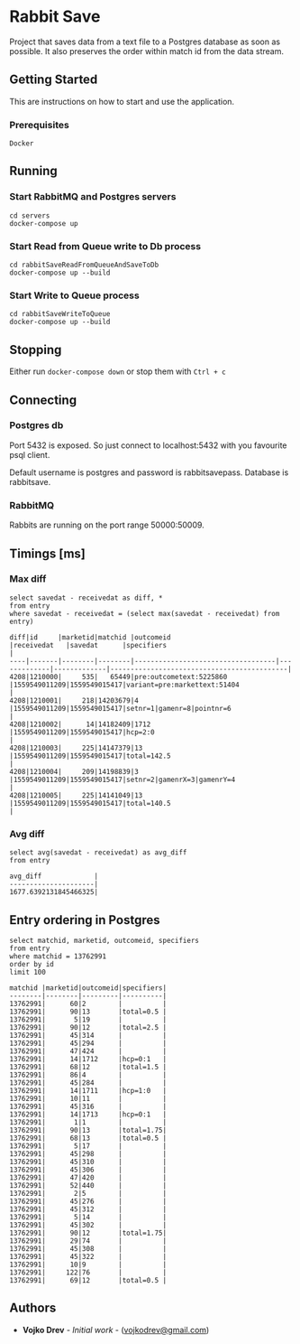 # Rabbit Save

Project that saves data from a text file to a Postgres database as soon as possible. It also preserves the order within match id from the data stream.

## Getting Started

This are instructions on how to start and use the application.

### Prerequisites

```
Docker
```

## Running

### Start RabbitMQ and Postgres servers

```
cd servers
docker-compose up
```

### Start Read from Queue write to Db process

```
cd rabbitSaveReadFromQueueAndSaveToDb
docker-compose up --build
```

### Start Write to Queue process

```
cd rabbitSaveWriteToQueue
docker-compose up --build
```

## Stopping

Either run `docker-compose down` or stop them with `Ctrl + c`

## Connecting

### Postgres db

Port 5432 is exposed. So just connect to localhost:5432 with you favourite psql client.

Default username is postgres and password is rabbitsavepass. Database is rabbitsave.

### RabbitMQ

Rabbits are running on the port range 50000:50009.

## Timings [ms]

### Max diff

```
select savedat - receivedat as diff, *
from entry
where savedat - receivedat = (select max(savedat - receivedat) from entry)
```

```
diff|id     |marketid|matchid |outcomeid                          |receivedat   |savedat      |specifiers                                  |
----|-------|--------|--------|-----------------------------------|-------------|-------------|--------------------------------------------|
4208|1210000|     535|   65449|pre:outcometext:5225860            |1559549011209|1559549015417|variant=pre:markettext:51404                |
4208|1210001|     218|14203679|4                                  |1559549011209|1559549015417|setnr=1|gamenr=8|pointnr=6                  |
4208|1210002|      14|14182409|1712                               |1559549011209|1559549015417|hcp=2:0                                     |
4208|1210003|     225|14147379|13                                 |1559549011209|1559549015417|total=142.5                                 |
4208|1210004|     209|14198839|3                                  |1559549011209|1559549015417|setnr=2|gamenrX=3|gamenrY=4                 |
4208|1210005|     225|14141049|13                                 |1559549011209|1559549015417|total=140.5                                 |
```

### Avg diff

```
select avg(savedat - receivedat) as avg_diff
from entry
```

```
avg_diff             |
---------------------|
1677.6392131845466325|
```

## Entry ordering in Postgres

```
select matchid, marketid, outcomeid, specifiers
from entry
where matchid = 13762991
order by id
limit 100
```

```
matchid |marketid|outcomeid|specifiers|
--------|--------|---------|----------|
13762991|      60|2        |          |
13762991|      90|13       |total=0.5 |
13762991|       5|19       |          |
13762991|      90|12       |total=2.5 |
13762991|      45|314      |          |
13762991|      45|294      |          |
13762991|      47|424      |          |
13762991|      14|1712     |hcp=0:1   |
13762991|      68|12       |total=1.5 |
13762991|      86|4        |          |
13762991|      45|284      |          |
13762991|      14|1711     |hcp=1:0   |
13762991|      10|11       |          |
13762991|      45|316      |          |
13762991|      14|1713     |hcp=0:1   |
13762991|       1|1        |          |
13762991|      90|13       |total=1.75|
13762991|      68|13       |total=0.5 |
13762991|       5|17       |          |
13762991|      45|298      |          |
13762991|      45|310      |          |
13762991|      45|306      |          |
13762991|      47|420      |          |
13762991|      52|440      |          |
13762991|       2|5        |          |
13762991|      45|276      |          |
13762991|      45|312      |          |
13762991|       5|14       |          |
13762991|      45|302      |          |
13762991|      90|12       |total=1.75|
13762991|      29|74       |          |
13762991|      45|308      |          |
13762991|      45|322      |          |
13762991|      10|9        |          |
13762991|     122|76       |          |
13762991|      69|12       |total=0.5 |
```

## Authors

* **Vojko Drev** - *Initial work* - (vojkodrev@gmail.com)
